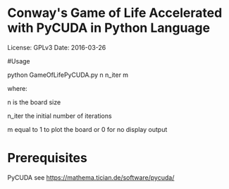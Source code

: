 # Conway's Game of Life Accelerated with PyCUDA in Python Language 

License: GPLv3
Date: 2016-03-26

#Usage 

python GameOfLifePyCUDA.py n n_iter m

where:

n is the board size 

n_iter the initial number of iterations

m equal to 1 to plot the board or 0 for no display output 


# Prerequisites

PyCUDA see https://mathema.tician.de/software/pycuda/
